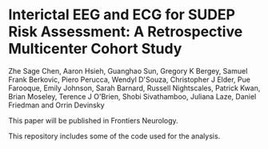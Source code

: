 # Interictal EEG and ECG for SUDEP Risk Assessment: A Retrospective Multicenter Cohort Study

Zhe Sage Chen, Aaron Hsieh, Guanghao Sun, Gregory K Bergey, Samuel Frank Berkovic, Piero Perucca, Wendyl D'Souza, Christopher J Elder, Pue Farooque, Emily Johnson, Sarah Barnard, Russell Nightscales, Patrick Kwan, Brian Moseley, Terence J O'Brien, Shobi Sivathamboo, Juliana Laze, Daniel Friedman and Orrin Devinsky

This paper will be published in Frontiers Neurology.

This repository includes some of the code used for the analysis. 
